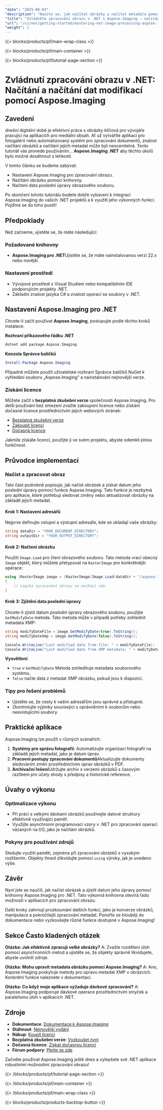 ```yaml
---
"date": "2025-06-03"
"description": "Naučte se, jak načítat obrázky a načítat metadata pomocí Aspose.Imaging pro .NET. Tato příručka se zabývá nastavením, načítáním a načítáním data úprav."
"title": "Zvládněte zpracování obrazu v .NET s Aspose.Imaging – načítání obrázků a načítání metadat"
"url": "/cs/net/getting-started/mastering-net-image-processing-aspose-imaging/"
"weight": 1
---
```


{{< blocks/products/pf/main-wrap-class >}}

{{< blocks/products/pf/main-container >}}

{{< blocks/products/pf/tutorial-page-section >}}
# Zvládnutí zpracování obrazu v .NET: Načítání a načítání dat modifikací pomocí Aspose.Imaging

## Zavedení
dnešní digitální době je efektivní práce s obrázky klíčová pro vývojáře pracující na aplikacích pro mediální obsah. Ať už vytváříte aplikaci pro fotogalerii nebo automatizovaný systém pro zpracování dokumentů, znalost načítání obrázků a načítání jejich metadat může být neocenitelná. Tento tutoriál vás provede používáním... **Aspose.Imaging .NET** aby těchto úkolů bylo možné dosáhnout s lehkostí.

V tomto článku se budeme zabývat:
- Nastavení Aspose.Imaging pro zpracování obrazu.
- Načítání obrázku pomocí knihovny.
- Načtení data poslední úpravy obrazového souboru.

Po skončení tohoto tutoriálu budete dobře vybaveni k integraci Aspose.Imaging do vašich .NET projektů a k využití jeho výkonných funkcí. Pojďme se do toho pustit!

## Předpoklady
Než začneme, ujistěte se, že máte následující:

### Požadované knihovny
- **Aspose.Imaging pro .NET**Ujistěte se, že máte nainstalovanou verzi 22.x nebo novější.

### Nastavení prostředí
- Vývojové prostředí s Visual Studiem nebo kompatibilním IDE podporujícím projekty .NET.
- Základní znalost jazyka C# a znalost operací se soubory v .NET.

## Nastavení Aspose.Imaging pro .NET
Chcete-li začít používat **Aspose.Imaging**, postupujte podle těchto kroků instalace:

**Rozhraní příkazového řádku .NET**
```bash
dotnet add package Aspose.Imaging
```

**Konzola Správce balíčků**
```powershell
Install-Package Aspose.Imaging
```

Případně můžete použít uživatelské rozhraní Správce balíčků NuGet k vyhledání souboru „Aspose.Imaging“ a nainstalování nejnovější verze.

### Získání licence
Můžete začít s **bezplatná zkušební verze** společnosti Aspose.Imaging. Pro delší používání bez omezení zvažte zakoupení licence nebo získání dočasné licence prostřednictvím jejich webových stránek:
- [Bezplatná zkušební verze](https://releases.aspose.com/imaging/net/)
- [Zakoupit licenci](https://purchase.aspose.com/buy)
- [Dočasná licence](https://purchase.aspose.com/temporary-license/)

Jakmile získáte licenci, použijte ji ve svém projektu, abyste odemkli plnou funkčnost.

## Průvodce implementací
### Načíst a zpracovat obraz
Tato část podrobně popisuje, jak načíst obrázek a získat datum jeho poslední úpravy pomocí funkce Aspose.Imaging. Tato funkce je nezbytná pro aplikace, které potřebují sledovat změny nebo aktualizovat obrázky na základě jejich metadat.

#### Krok 1: Nastavení adresářů
Nejprve definujte vstupní a výstupní adresáře, kde se ukládají vaše obrázky:

```csharp
string dataDir = "YOUR_DOCUMENT_DIRECTORY";
string outputDir = "YOUR_OUTPUT_DIRECTORY";
```

#### Krok 2: Načtení obrázku
Použití `Image.Load` pro čtení obrazového souboru. Tato metoda vrací obecný `Image` objekt, který můžete přetypovat na `RasterImage` pro konkrétnější operace:

```csharp
using (RasterImage image = (RasterImage)Image.Load(dataDir + "/aspose-logo.jpg"))
{
    // Logika zpracování obrazu se nachází zde.
}
```

#### Krok 3: Zjištění data poslední úpravy
Chcete-li zjistit datum poslední úpravy obrazového souboru, použijte `GetModifyDate` metoda. Tato metoda může v případě potřeby zohlednit metadata XMP:

```csharp
string modifyDateFile = image.GetModifyDate(true).ToString();
string modifyDateXmp = image.GetModifyDate(false).ToString();

Console.WriteLine("Last modified date from file: " + modifyDateFile);
Console.WriteLine("Last modified date from XMP metadata: " + modifyDateXmp);
```

**Vysvětlení**: 
- `true` v `GetModifyDate` Metoda zohledňuje metadata souborového systému.
- `false` načte data z metadat XMP obrázku, pokud jsou k dispozici.

### Tipy pro řešení problémů
- Ujistěte se, že cesty k vašim adresářům jsou správné a přístupné.
- Zkontrolujte výjimky související s oprávněními k souborům nebo neexistujícími soubory.

## Praktické aplikace
Aspose.Imaging lze použít v různých scénářích:

1. **Systémy pro správu fotografií**: Automatizujte organizaci fotografií na základě jejich metadat, jako je datum úprav.
2. **Pracovní postupy zpracování dokumentů**Aktualizujte dokumenty sledováním změn prostřednictvím úprav obrázků v PDF.
3. **Archivační řešení**Udržujte archiv s verzemi obrázků s časovým razítkem pro účely shody s předpisy a historické reference.

## Úvahy o výkonu
### Optimalizace výkonu
- Při práci s velkými dávkami obrázků používejte datové struktury efektivně využívající paměť.
- Využijte asynchronní programovací vzory v .NET pro zpracování operací vázaných na I/O, jako je načítání obrázků.

### Pokyny pro používání zdrojů
Sledujte využití paměti, zejména při zpracování obrázků s vysokým rozlišením. Objekty ihned zlikvidujte pomocí `using` výroky, jak je uvedeno výše.

## Závěr
Nyní jste se naučili, jak načíst obrázek a zjistit datum jeho úpravy pomocí knihovny Aspose.Imaging pro .NET. Tato výkonná knihovna otevírá řadu možností v aplikacích pro zpracování obrazu.

Další kroky zahrnují prozkoumání dalších funkcí, jako je konverze obrázků, manipulace a pokročilejší zpracování metadat. Ponořte se hlouběji do dokumentace nebo vyzkoušejte různé funkce dostupné v Aspose.Imaging!

## Sekce Často kladených otázek
**Otázka: Jak efektivně zpracuji velké obrázky?**
A: Zvažte rozdělení úloh pomocí asynchronních metod a ujistěte se, že objekty správně likvidujete, abyste uvolnili zdroje.

**Otázka: Mohu upravit metadata obrázku pomocí Aspose.Imaging?**
A: Ano, Aspose.Imaging poskytuje metody pro úpravu metadat XMP v obrázcích. Konkrétní funkce naleznete v dokumentaci.

**Otázka: Co když moje aplikace vyžaduje dávkové zpracování?**
A: Aspose.Imaging podporuje dávkové operace prostřednictvím smyček a paralelismu úloh v aplikacích .NET.

## Zdroje
- **Dokumentace**: [Dokumentace k Aspose.Imaging](https://reference.aspose.com/imaging/net/)
- **Stáhnout**: [Nejnovější vydání](https://releases.aspose.com/imaging/net/)
- **Nákup**: [Koupit licenci](https://purchase.aspose.com/buy)
- **Bezplatná zkušební verze**: [Vyzkoušet nyní](https://releases.aspose.com/imaging/net/)
- **Dočasná licence**: [Získat dočasnou licenci](https://purchase.aspose.com/temporary-license/)
- **Fórum podpory**: [Ptejte se zde](https://forum.aspose.com/c/imaging/10)

Začněte používat Aspose.Imaging ještě dnes a vylepšete své .NET aplikace robustními možnostmi zpracování obrazu!

{{< /blocks/products/pf/tutorial-page-section >}}

{{< /blocks/products/pf/main-container >}}

{{< /blocks/products/pf/main-wrap-class >}}

{{< blocks/products/products-backtop-button >}}
